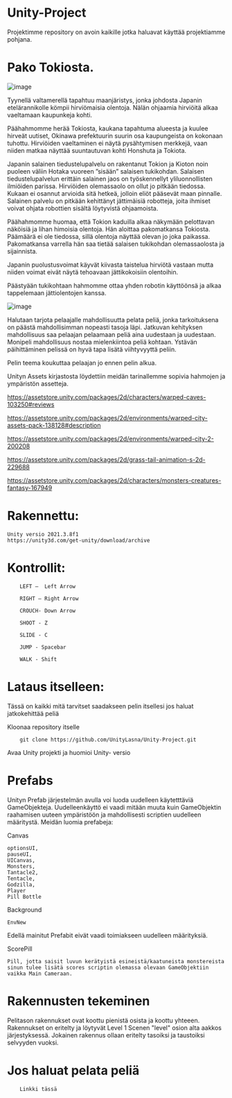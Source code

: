 # Unity-Project

Projektimme repository on avoin kaikille jotka haluavat käyttää projektiamme pohjana. 

# Pako Tokiosta. 

![image](https://user-images.githubusercontent.com/98485725/204821392-d0557d31-cb93-4afd-95ec-73d5e73c3993.png)


Tyynellä valtamerellä tapahtuu maanjäristys, jonka johdosta Japanin etelärannikolle kömpii hirviömaisia olentoja. Nälän ohjaamia hirviöitä alkaa vaeltamaan kaupunkeja kohti.  

Päähahmomme herää Tokiosta, kaukana tapahtuma alueesta ja kuulee hirveät uutiset, Okinawa prefektuurin suurin osa kaupungeista on kokonaan tuhottu. Hirviöiden vaeltaminen ei näytä pysähtymisen merkkejä, vaan niiden matkaa näyttää suuntautuvan kohti Honshuta ja Tokiota.  

Japanin salainen tiedustelupalvelu on rakentanut Tokion ja Kioton noin puoleen väliin Hotaka vuoreen ”sisään” salaisen tukikohdan. Salaisen tiedustelupalvelun erittäin salainen jaos on työskennellyt yliluonnollisten ilmiöiden parissa. Hirviöiden olemassaolo on ollut jo pitkään tiedossa. Kukaan ei osannut arvioida sitä hetkeä, jolloin eliöt pääsevät maan pinnalle. Salainen palvelu on pitkään kehittänyt jättimäisiä robotteja, joita ihmiset voivat ohjata robottien sisältä löytyvistä ohjaamoista.  

Päähahmomme huomaa, että Tokion kaduilla alkaa näkymään pelottavan näköisiä ja lihan himoisia olentoja. Hän aloittaa pakomatkansa Tokiosta. Päämäärä ei ole tiedossa, sillä olentoja näyttää olevan jo joka paikassa. Pakomatkansa varrella hän saa tietää salaisen tukikohdan olemassaolosta ja sijainnista.  

Japanin puolustusvoimat käyvät kiivasta taistelua hirviötä vastaan mutta niiden voimat eivät näytä tehoavaan jättikokoisiin olentoihin. 

Päästyään tukikohtaan hahmomme ottaa yhden robotin käyttöönsä ja alkaa tappelemaan jättiolentojen kanssa.  

![image](https://user-images.githubusercontent.com/98485725/204858259-066eac95-43d5-4824-a9fa-e1c4162c7228.png)


Halutaan tarjota pelaajalle mahdollisuutta pelata peliä, jonka tarkoituksena on päästä mahdollisimman nopeasti tasoja läpi. Jatkuvan kehityksen mahdollisuus saa pelaajan pelaamaan peliä aina uudestaan ja uudestaan. Monipeli mahdollisuus nostaa mielenkiintoa peliä kohtaan. Ystävän päihittäminen pelissä on hyvä tapa lisätä viihtyvyyttä peliin. 

Pelin teema koukuttaa pelaajan jo ennen pelin alkua. 

 

 

 

 

 

 

Unityn Assets kirjastosta löydettiin meidän tarinallemme sopivia hahmojen ja ympäristön assetteja.  

https://assetstore.unity.com/packages/2d/characters/warped-caves-103250#reviews 

https://assetstore.unity.com/packages/2d/environments/warped-city-assets-pack-138128#description 

https://assetstore.unity.com/packages/2d/environments/warped-city-2-200208 

https://assetstore.unity.com/packages/2d/grass-tail-animation-s-2d-229688

https://assetstore.unity.com/packages/2d/characters/monsters-creatures-fantasy-167949



# Rakennettu:   

	Unity versio 2021.3.8f1 
	https://unity3d.com/get-unity/download/archive

# Kontrollit:	

		LEFT –  Left Arrow 

		RIGHT – Right Arrow

		CROUCH- Down Arrow

		SHOOT - Z 

		SLIDE - C 

		JUMP - Spacebar 
		
		WALK - Shift
 


# Lataus itselleen:  

Tässä on kaikki mitä tarvitset saadakseen pelin itsellesi jos haluat jatkokehittää peliä 

Kloonaa repository itselle 

        git clone https://github.com/UnityLasna/Unity-Project.git 

Avaa Unity projekti ja huomioi Unity- versio 

# Prefabs
Unityn Prefab järjestelmän avulla voi luoda uudelleen käytetttäviä GameObjekteja. Uudelleenkäyttö ei vaadi mitään muuta kuin GameObjektin raahamisen uuteen ympäristöön ja mahdollisesti scriptien uudelleen määritystä.
Meidän luomia prefabeja: 

Canvas

    optionsUI,
    pauseUI, 
    UICanvas,
    Monsters,
    Tantacle2,
    Tentacle,
    Godzilla,
    Player
    Pill Bottle

Background
	
	EnvNew
	
Edellä mainitut Prefabit eivät vaadi toimiakseen uudelleen määrityksiä.

ScorePill

	Pill, jotta saisit luvun kerätyistä esineistä/kaatuneista monstereista sinun tulee lisätä scores scriptin olemassa olevaan GameObjektiin vaikka Main Cameraan. 
# Rakennusten tekeminen

Pelitason rakennukset ovat koottu pienistä osista ja koottu yhteeen. Rakennukset on eritelty ja löytyvät Level 1 Scenen "level" osion alta aakkos järjestyksessä. Jokainen rakennus ollaan eritelty tasoiksi ja taustoiksi selvyyden vuoksi. 

# Jos haluat pelata peliä  

	    Linkki tässä      
